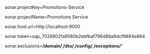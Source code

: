sonar.projectKey=Promotions-Service

sonar.projectName=Promotions Service

sonar.host.url=http://localhost:9000

sonar.token=sqp_7026802fa9580b2ebfbaf796d88a6dcf9884e864

sonar.exclusions=**/domain/**,**/dto/**,**/config/**,**/exceptions/**"
